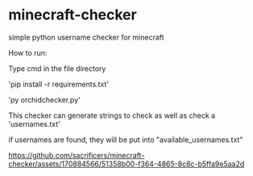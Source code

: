 # minecraft-checker
simple python username checker for minecraft

How to run:

Type cmd in the file directory

'pip install -r requirements.txt'

'py orchidchecker.py'


This checker can generate strings to check as well as check a 'usernames.txt'


if usernames are found, they will be put into "available_usernames.txt"


https://github.com/sacrificers/minecraft-checker/assets/170884566/51358b00-f364-4865-8c8c-b5ffa9e5aa2d

